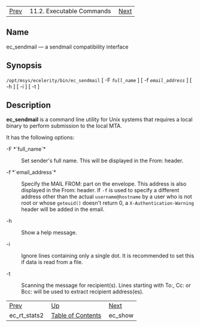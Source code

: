 |     |     |     |
| --- | --- | --- |
| [Prev](executable.ec_rt_stats2)  | 11.2. Executable Commands |  [Next](executable.ec_show.php) |

<a name="executable.ec_sendmail"></a>
## Name

ec_sendmail — a sendmail compatibility interface

## Synopsis

`/opt/msys/ecelerity/bin/ec_sendmail` [ -F *`full_name`* ] [ -f *`email_address`* ] [ -h ] [ -i ] [ -t ]

<a name="idp14081824"></a>
## Description

**ec_sendmail** is a command line utility for Unix systems that requires a local binary to perform submission to the local MTA.

It has the following options:

<dl className="variablelist">

<dt>-F *`full_name`*</dt>

<dd>

Set sender's full name. This will be displayed in the From: header.

</dd>

<dt>-f *`email_address`*</dt>

<dd>

Specify the MAIL FROM: part on the envelope. This address is also displayed in the From: header. If `-f` is used to specify a different address other than the actual `username@hostname` by a user who is not root or whose `geteuid()` doesn't return 0, a `X-Authentication-Warning` header will be added in the email.

</dd>

<dt>-h</dt>

<dd>

Show a help message.

</dd>

<dt>-i</dt>

<dd>

Ignore lines containing only a single dot. It is recommended to set this if data is read from a file.

</dd>

<dt>-t</dt>

<dd>

Scanning the message for recipient(s). Lines starting with To:, Cc: or Bcc: will be used to extract recipient address(es).

</dd>

</dl>

|     |     |     |
| --- | --- | --- |
| [Prev](executable.ec_rt_stats2)  | [Up](exe.commands.details.php) |  [Next](executable.ec_show.php) |
| ec_rt_stats2  | [Table of Contents](index) |  ec_show |
